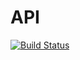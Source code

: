 # API
[![Build Status](https://travis-ci.com/xyzrlee/api.svg?branch=master)](https://travis-ci.com/xyzrlee/api)